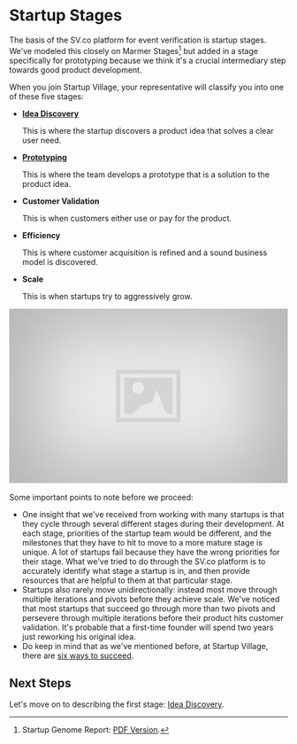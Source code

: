 # Startup Stages

The basis of the SV.co platform for event verification is startup stages. We've modeled this closely on Marmer Stages[^1] but added in a stage specifically for prototyping because we think it's a crucial intermediary step towards good product development.

When you join Startup Village, your representative will classify you into one of these five stages:

* [**Idea Discovery**](stages/1-idea-discovery.md)

  This is where the startup discovers a product idea that solves a clear user need.
* [**Prototyping**](stages/2-prototyping.md)

  This is where the team develops a prototype that is a solution to the product idea.
* **Customer Validation**

  This is when customers either use or pay for the product.
* **Efficiency**

  This is where customer acquisition is refined and a sound business model is discovered.
* **Scale**

  This is when startups try to aggressively grow.

![Illustration of Risk and Ambiguity across Stages](images/placeholder.jpg)

Some important points to note before we proceed:

* One insight that we've received from working with many startups is that they cycle through several different stages during their development. At each stage, priorities of the startup team would be different, and the milestones that they have to hit to move to a more mature stage is unique. A lot of startups fail because they have the wrong priorities for their stage.  What we've tried to do through the SV.co platform is to accurately identify what stage a startup is in, and then provide resources that are helpful to them at that particular stage.
* Startups also rarely move unidirectionally: instead most move through multiple iterations and pivots before they achieve scale. We've noticed that most startups that succeed go through more than two pivots and persevere through multiple iterations before their product hits customer validation. It's probable that a first-time founder will spend two years just reworking his original idea.
* Do keep in mind that as we've mentioned before, at Startup Village, there are [six ways to succeed](introduction.md).

## Next Steps
Let's move on to describing the first stage: [Idea Discovery](stages/1-idea-discovery.md).


[^1]: Startup Genome Report: [PDF Version](https://s3.amazonaws.com/startupcompass-public/StartupGenomeReport1_Why_Startups_Succeed_v2.pdf).
